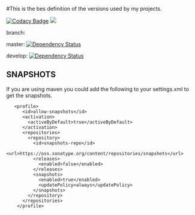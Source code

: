 #This is the bes definition of the versions used by my projects.

[![Codacy Badge](https://api.codacy.com/project/badge/Grade/c1133e6bd62d49d39c79c5b58d31c661)](https://app.codacy.com/app/sven-ruppert/rapidpm-dependencies?utm_source=github.com&utm_medium=referral&utm_content=RapidPM/rapidpm-dependencies&utm_campaign=badger)
[![](https://build.rapidpm.org/app/rest/builds/buildType:id:RapidPM_Develop_Dependencies_Snapshot/statusIcon)](https://build.rapidpm.org/viewType.html?buildTypeId=RapidPM_Develop_Dependencies_Snapshot&guest=1)


branch:

master:
[![Dependency Status](https://www.versioneye.com/user/projects/55a3a5fb323939001700053b/badge.svg?style=flat)](https://www.versioneye.com/user/projects/55a3a5fb323939001700053b)

develop:
[![Dependency Status](https://www.versioneye.com/user/projects/55ccca799a2f09001600001e/badge.svg?style=flat)](https://www.versioneye.com/user/projects/55ccca799a2f09001600001e)

## SNAPSHOTS
If you are using maven you could add the following to your settings.xml to get the snapshots.

```
   <profile>
      <id>allow-snapshots</id>
      <activation>
        <activeByDefault>true</activeByDefault>
      </activation>
      <repositories>
        <repository>
          <id>snapshots-repo</id>
          <url>https://oss.sonatype.org/content/repositories/snapshots</url>
          <releases>
            <enabled>false</enabled>
          </releases>
          <snapshots>
            <enabled>true</enabled>
            <updatePolicy>always</updatePolicy>
          </snapshots>
        </repository>
      </repositories>
    </profile>
```
